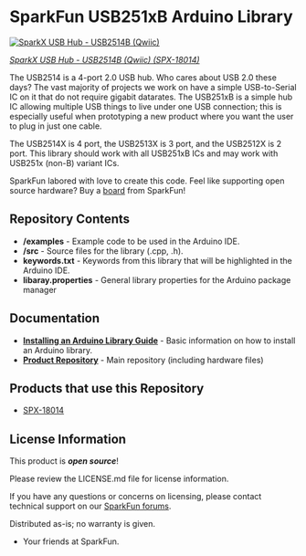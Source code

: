SparkFun USB251xB Arduino Library
========================================

[![SparkX USB Hub - USB2514B (Qwiic)](https://cdn.sparkfun.com//assets/parts/1/7/2/2/9/18014-Qwiic_USB_Hub-03.jpg)](https://www.sparkfun.com/products/18014)

[*SparkX USB Hub - USB2514B (Qwiic) (SPX-18014)*](https://www.sparkfun.com/products/18014)

The USB2514 is a 4-port 2.0 USB hub. Who cares about USB 2.0 these days? The vast majority of projects we work on have a simple USB-to-Serial IC on it that do not require gigabit datarates. The USB251xB is a simple hub IC allowing multiple USB things to live under one USB connection; this is especially useful when prototyping a new product where you want the user to plug in just one cable.

The USB2514X is 4 port, the USB2513X is 3 port, and the USB2512X is 2 port. This library should work with all USB251xB ICs and may work with USB251x (non-B) variant ICs.

SparkFun labored with love to create this code. Feel like supporting open source hardware? 
Buy a [board](https://www.sparkfun.com/products/18014) from SparkFun!

Repository Contents
-------------------

* **/examples** - Example code to be used in the Arduino IDE.
* **/src** - Source files for the library (.cpp, .h).
* **keywords.txt** - Keywords from this library that will be highlighted in the Arduino IDE.
* **libaray.properties** - General library properties for the Arduino package manager

Documentation
--------------

* **[Installing an Arduino Library Guide](https://learn.sparkfun.com/tutorials/installing-an-arduino-library)** - Basic information on how to install an Arduino library.
* **[Product Repository](https://github.com/sparkfunX/Qwiic_USB_Hub-USB2514B)** - Main repository (including hardware files)

Products that use this Repository
--------------

* [SPX-18014](https://www.sparkfun.com/products/18014)

License Information
-------------------

This product is _**open source**_! 

Please review the LICENSE.md file for license information. 

If you have any questions or concerns on licensing, please contact technical support on our [SparkFun forums](https://forum.sparkfun.com/viewforum.php?f=152).

Distributed as-is; no warranty is given.

- Your friends at SparkFun.

_<COLLABORATION CREDIT>_
